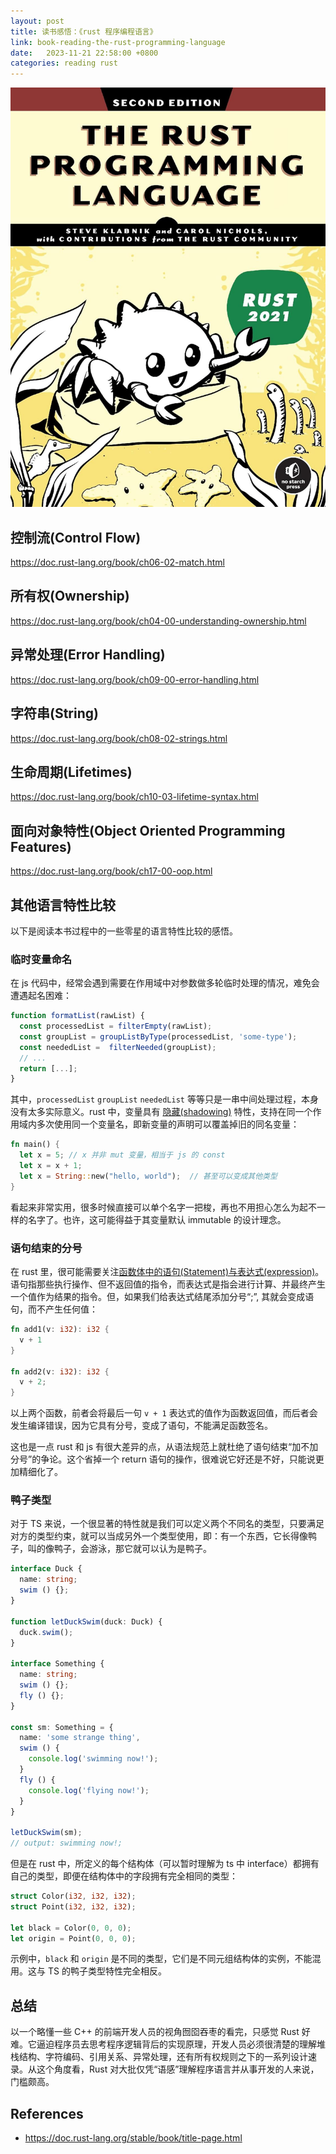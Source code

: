 ```yaml
---
layout: post
title: 读书感悟：《rust 程序编程语言》
link: book-reading-the-rust-programming-language
date:   2023-11-21 22:58:00 +0800
categories: reading rust
---
```


![banner](/img/2023-11-21/rust-book-cover.jpg)

## 控制流(Control Flow)

<https://doc.rust-lang.org/book/ch06-02-match.html>

## 所有权(Ownership)

<https://doc.rust-lang.org/book/ch04-00-understanding-ownership.html>

## 异常处理(Error Handling)

<https://doc.rust-lang.org/book/ch09-00-error-handling.html>

## 字符串(String)

<https://doc.rust-lang.org/book/ch08-02-strings.html>

## 生命周期(Lifetimes)

<https://doc.rust-lang.org/book/ch10-03-lifetime-syntax.html>

## 面向对象特性(Object Oriented Programming Features)

<https://doc.rust-lang.org/book/ch17-00-oop.html>

## 其他语言特性比较

以下是阅读本书过程中的一些零星的语言特性比较的感悟。

### 临时变量命名

在 js 代码中，经常会遇到需要在作用域中对参数做多轮临时处理的情况，难免会遭遇起名困难：

```ts
function formatList(rawList) {
  const processedList = filterEmpty(rawList);
  const groupList = groupListByType(processedList, 'some-type');
  const neededList =  filterNeeded(groupList);
  // ...
  return [...];
}
```

其中，`processedList` `groupList` `neededList` 等等只是一串中间处理过程，本身没有太多实际意义。rust 中，变量具有 [隐藏(shadowing)](https://doc.rust-lang.org/stable/book/ch03-01-variables-and-mutability.html#shadowing) 特性，支持在同一个作用域内多次使用同一个变量名，即新变量的声明可以覆盖掉旧的同名变量：

```rs
fn main() {
  let x = 5; // x 并非 mut 变量，相当于 js 的 const
  let x = x + 1;
  let x = String::new("hello, world");  // 甚至可以变成其他类型
}
```

看起来非常实用，很多时候直接可以单个名字一把梭，再也不用担心怎么为起不一样的名字了。也许，这可能得益于其变量默认 immutable 的设计理念。

### 语句结束的分号

在 rust 里，很可能需要关注[函数体中的语句(Statement)与表达式(expression)](https://doc.rust-lang.org/book/ch03-03-how-functions-work.html#statements-and-expressions)。语句指那些执行操作、但不返回值的指令，而表达式是指会进行计算、并最终产生一个值作为结果的指令。但，如果我们给表达式结尾添加分号“;”, 其就会变成语句，而不产生任何值：

```rust
fn add1(v: i32): i32 {
  v + 1
}

fn add2(v: i32): i32 {
  v + 2;
}
```

以上两个函数，前者会将最后一句 `v + 1` 表达式的值作为函数返回值，而后者会发生编译错误，因为它具有分号，变成了语句，不能满足函数签名。

这也是一点 rust 和 js 有很大差异的点，从语法规范上就杜绝了语句结束“加不加分号”的争论。这个省掉一个 return 语句的操作，很难说它好还是不好，只能说更加精细化了。

### 鸭子类型

对于 TS 来说，一个很显著的特性就是我们可以定义两个不同名的类型，只要满足对方的类型约束，就可以当成另外一个类型使用，即：有一个东西，它长得像鸭子，叫的像鸭子，会游泳，那它就可以认为是鸭子。

```ts
interface Duck {
  name: string;
  swim () {};
}

function letDuckSwim(duck: Duck) {
  duck.swim();
}

interface Something {
  name: string;
  swim () {};
  fly () {};
}

const sm: Something = {
  name: 'some strange thing',
  swim () {
    console.log('swimming now!');
  }
  fly () {
    console.log('flying now!');
  }
}

letDuckSwim(sm);
// output: swimming now!;
```

但是在 rust 中，所定义的每个结构体（可以暂时理解为 ts 中 interface）都拥有自己的类型，即便在结构体中的字段拥有完全相同的类型：

```rs
struct Color(i32, i32, i32);
struct Point(i32, i32, i32);

let black = Color(0, 0, 0);
let origin = Point(0, 0, 0);
```

示例中，`black` 和 `origin` 是不同的类型，它们是不同元组结构体的实例，不能混用。这与 TS 的鸭子类型特性完全相反。

## 总结

以一个略懂一些 C++ 的前端开发人员的视角囫囵吞枣的看完，只感觉 Rust 好难。它逼迫程序员去思考程序逻辑背后的实现原理，开发人员必须很清楚的理解堆栈结构、字符编码、引用关系、异常处理，还有所有权规则之下的一系列设计速录。从这个角度看，Rust 对大批仅凭“语感”理解程序语言并从事开发的人来说，门槛颇高。

## References

- <https://doc.rust-lang.org/stable/book/title-page.html>
